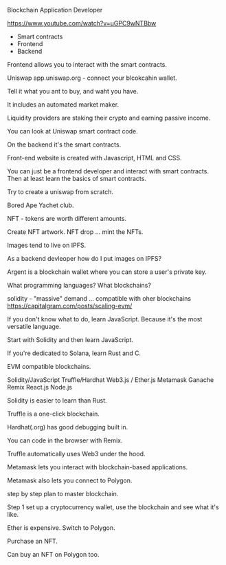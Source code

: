 Blockchain Application Developer

https://www.youtube.com/watch?v=uGPC9wNTBbw

* Smart contracts
* Frontend
* Backend

Frontend allows you to interact with the smart contracts.

Uniswap app.uniswap.org - connect your blcokcahin wallet.

Tell it what you ant to buy, and waht you have.

It includes an automated market maker.

Liquidity providers are staking their crypto and earning passive income.

You can look at Uniswap smart contract code.

On the backend it's the smart contracts.

Front-end website is created with Javascript, HTML and CSS.

You can just be a frontend developer and interact with smart contracts. Then at least learn the basics of smart contracts.

Try to create a uniswap from scratch.

Bored Ape Yachet club.

NFT - tokens are worth different amounts.

Create NFT artwork. NFT drop ... mint the NFTs.

Images tend to live on IPFS.

As a backend devleoper how do I put images on IPFS?

Argent is a blockchain wallet where you can store a user's private key.

What programming languages?
What blockchains?

solidity - "massive" demand ... compatible with oher blockchains
https://capitalgram.com/posts/scaling-evm/

If you don't know what to do, learn JavaScript. Because it's the most versatile language.

Start with Solidity and then learn JavaScript.

If you're dedicated to Solana, learn Rust and C.

EVM compatible blockchains.

Solidity/JavaScript
Truffle/Hardhat
Web3.js / Ether.js
Metamask
Ganache
Remix
React.js
Node.js

Solidity is easier to learn than Rust.

Truffle is a one-click blockchain.

Hardhat(.org) has good debugging built in.

You can code in the browser with Remix.

Truffle automatically uses Web3 under the hood.

Metamask lets you interact with blockchain-based applications.

Metamask also lets you connect to Polygon.

step by step plan to master blockchain.

Step 1 set up a cryptocurrency wallet, use the blockchain and see what it's like.

Ether is expensive. Switch to Polygon.

Purchase an NFT.

Can buy an NFT on Polygon too.






